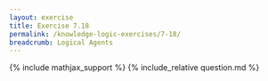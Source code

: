```yaml
---
layout: exercise
title: Exercise 7.18
permalink: /knowledge-logic-exercises/7-18/
breadcrumb: Logical Agents
---
```


{% include mathjax_support %}
{% include_relative question.md %}
